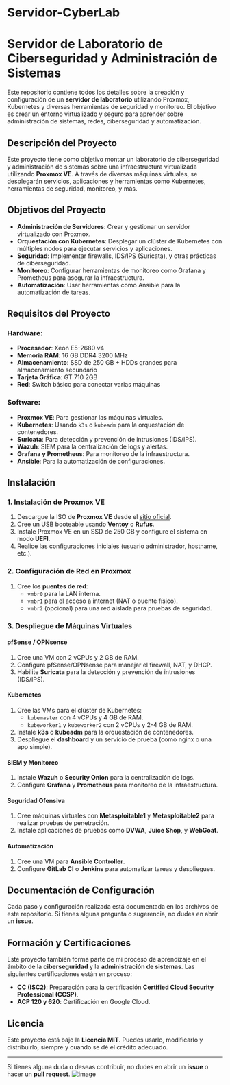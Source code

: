 # Servidor-CyberLab
# Servidor de Laboratorio de Ciberseguridad y Administración de Sistemas

Este repositorio contiene todos los detalles sobre la creación y configuración de un **servidor de laboratorio** utilizando Proxmox, Kubernetes y diversas herramientas de seguridad y monitoreo. El objetivo es crear un entorno virtualizado y seguro para aprender sobre administración de sistemas, redes, ciberseguridad y automatización.

## Descripción del Proyecto

Este proyecto tiene como objetivo montar un laboratorio de ciberseguridad y administración de sistemas sobre una infraestructura virtualizada utilizando **Proxmox VE**. A través de diversas máquinas virtuales, se desplegarán servicios, aplicaciones y herramientas como Kubernetes, herramientas de seguridad, monitoreo, y más.

## Objetivos del Proyecto

- **Administración de Servidores**: Crear y gestionar un servidor virtualizado con Proxmox.
- **Orquestación con Kubernetes**: Desplegar un clúster de Kubernetes con múltiples nodos para ejecutar servicios y aplicaciones.
- **Seguridad**: Implementar firewalls, IDS/IPS (Suricata), y otras prácticas de ciberseguridad.
- **Monitoreo**: Configurar herramientas de monitoreo como Grafana y Prometheus para asegurar la infraestructura.
- **Automatización**: Usar herramientas como Ansible para la automatización de tareas.
  
## Requisitos del Proyecto

### Hardware:

- **Procesador**: Xeon E5-2680 v4
- **Memoria RAM**: 16 GB DDR4 3200 MHz
- **Almacenamiento**: SSD de 250 GB + HDDs grandes para almacenamiento secundario
- **Tarjeta Gráfica**: GT 710 2GB
- **Red**: Switch básico para conectar varias máquinas

### Software:

- **Proxmox VE**: Para gestionar las máquinas virtuales.
- **Kubernetes**: Usando `k3s` o `kubeadm` para la orquestación de contenedores.
- **Suricata**: Para detección y prevención de intrusiones (IDS/IPS).
- **Wazuh**: SIEM para la centralización de logs y alertas.
- **Grafana y Prometheus**: Para monitoreo de la infraestructura.
- **Ansible**: Para la automatización de configuraciones.

## Instalación

### 1. Instalación de Proxmox VE

1. Descargue la ISO de **Proxmox VE** desde el [sitio oficial](https://www.proxmox.com/en/proxmox-ve).
2. Cree un USB booteable usando **Ventoy** o **Rufus**.
3. Instale Proxmox VE en un SSD de 250 GB y configure el sistema en modo **UEFI**.
4. Realice las configuraciones iniciales (usuario administrador, hostname, etc.).

### 2. Configuración de Red en Proxmox

1. Cree los **puentes de red**:
   - `vmbr0` para la LAN interna.
   - `vmbr1` para el acceso a internet (NAT o puente físico).
   - `vmbr2` (opcional) para una red aislada para pruebas de seguridad.

### 3. Despliegue de Máquinas Virtuales

#### pfSense / OPNsense
1. Cree una VM con 2 vCPUs y 2 GB de RAM.
2. Configure pfSense/OPNsense para manejar el firewall, NAT, y DHCP.
3. Habilite **Suricata** para la detección y prevención de intrusiones (IDS/IPS).

#### Kubernetes
1. Cree las VMs para el clúster de Kubernetes:
   - `kubemaster` con 4 vCPUs y 4 GB de RAM.
   - `kubeworker1` y `kubeworker2` con 2 vCPUs y 2-4 GB de RAM.
2. Instale **k3s** o **kubeadm** para la orquestación de contenedores.
3. Despliegue el **dashboard** y un servicio de prueba (como nginx o una app simple).

#### SIEM y Monitoreo
1. Instale **Wazuh** o **Security Onion** para la centralización de logs.
2. Configure **Grafana** y **Prometheus** para monitoreo de la infraestructura.

#### Seguridad Ofensiva
1. Cree máquinas virtuales con **Metasploitable1** y **Metasploitable2** para realizar pruebas de penetración.
2. Instale aplicaciones de pruebas como **DVWA**, **Juice Shop**, y **WebGoat**.

#### Automatización
1. Cree una VM para **Ansible Controller**.
2. Configure **GitLab CI** o **Jenkins** para automatizar tareas y despliegues.

## Documentación de Configuración

Cada paso y configuración realizada está documentada en los archivos de este repositorio. Si tienes alguna pregunta o sugerencia, no dudes en abrir un **issue**.

## Formación y Certificaciones

Este proyecto también forma parte de mi proceso de aprendizaje en el ámbito de la **ciberseguridad** y la **administración de sistemas**. Las siguientes certificaciones están en proceso:

- **CC (ISC2)**: Preparación para la certificación **Certified Cloud Security Professional (CCSP)**.
- **ACP 120 y 620**: Certificación en Google Cloud.

## Licencia

Este proyecto está bajo la **Licencia MIT**. Puedes usarlo, modificarlo y distribuirlo, siempre y cuando se dé el crédito adecuado.

---

Si tienes alguna duda o deseas contribuir, no dudes en abrir un **issue** o hacer un **pull request**.
![image](https://github.com/user-attachments/assets/cc6c5955-1012-4f91-a574-6c7a9f14e65e)
